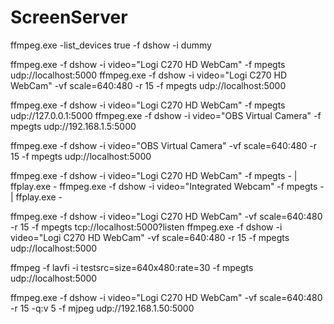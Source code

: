 # ScreenServer

ffmpeg.exe -list_devices true -f dshow -i dummy

ffmpeg.exe -f dshow -i video="Logi C270 HD WebCam" -f mpegts udp://localhost:5000
ffmpeg.exe -f dshow -i video="Logi C270 HD WebCam" -vf scale=640:480 -r 15 -f mpegts udp://localhost:5000


ffmpeg.exe -f dshow -i video="Logi C270 HD WebCam" -f mpegts udp://127.0.0.1:5000
ffmpeg.exe -f dshow -i video="OBS Virtual Camera" -f mpegts udp://192.168.1.5:5000

ffmpeg.exe -f dshow -i video="OBS Virtual Camera" -vf scale=640:480 -r 15 -f mpegts udp://localhost:5000


ffmpeg.exe -f dshow -i video="Logi C270 HD WebCam" -f mpegts - | ffplay.exe -
ffmpeg.exe -f dshow -i video="Integrated Webcam" -f mpegts - | ffplay.exe -


ffmpeg.exe -f dshow -i video="Logi C270 HD WebCam" -vf scale=640:480 -r 15 -f mpegts tcp://localhost:5000?listen
ffmpeg.exe -f dshow -i video="Logi C270 HD WebCam" -vf scale=640:480 -r 15 -f mpegts udp://localhost:5000

ffmpeg -f lavfi -i testsrc=size=640x480:rate=30 -f mpegts udp://localhost:5000


ffmpeg.exe -f dshow -i video="Logi C270 HD WebCam" -vf scale=640:480 -r 15 -q:v 5 -f mjpeg udp://192.168.1.50:5000
